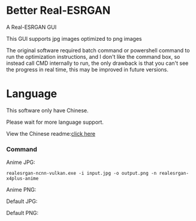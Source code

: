 # Better Real-ESRGAN

A Real-ESRGAN GUI

This GUI supports jpg images optimized to png images

The original software required batch command or powershell command to run the optimization instructions, and I don't like the command box, so instead call CMD internally to run, the only drawback is that you can't see the progress in real time, this may be improved in future versions.

# Language

This software only have Chinese.

Please wait for more language support.

View the Chinese readme:[click here](https://github.com/Adenx0/Better-Real-ESRGAN/blob/main/README_CN.md)

### Command

Anime JPG:

```
realesrgan-ncnn-vulkan.exe -i input.jpg -o output.png -n realesrgan-x4plus-anime
```

Anime PNG:

Default JPG:

Default PNG:
